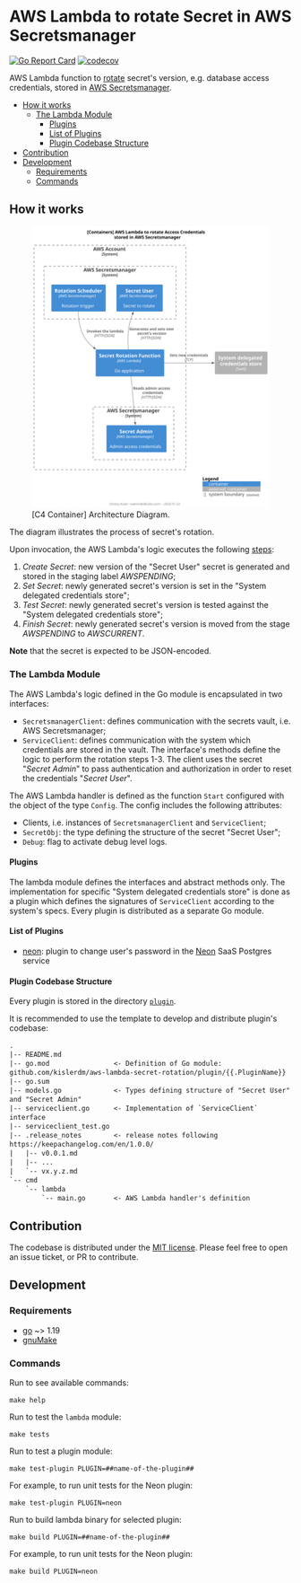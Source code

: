 # AWS Lambda to rotate Secret in AWS Secretsmanager

[![Go Report Card](https://goreportcard.com/badge/github.com/kislerdm/aws-lambda-secret-rotation)](https://goreportcard.com/report/github.com/kislerdm/aws-lambda-secret-rotation)
[![codecov](https://codecov.io/github/kislerdm/aws-lambda-secret-rotation/branch/master/graph/badge.svg?token=LABNHF9G1V)](https://codecov.io/github/kislerdm/aws-lambda-secret-rotation)

AWS Lambda function
to [rotate](https://docs.aws.amazon.com/secretsmanager/latest/userguide/rotating-secrets.html) secret's version, e.g.
database access credentials, stored in [AWS Secretsmanager](https://aws.amazon.com/secrets-manager/).

* [How it works](#how-it-works)
  + [The Lambda Module](#the-lambda-module)
    - [Plugins](#plugins)
    - [List of Plugins](#list-of-plugins)
    - [Plugin Codebase Structure](#plugin-codebase-structure)
* [Contribution](#contribution)
* [Development](#development)
  + [Requirements](#requirements)
  + [Commands](#commands)

## How it works

<figure style="alignment: center;">
<img style="alignment: center;" src="architecture.svg" alt="architecture-c4-containers">
<figcaption style="alignment: center;">[C4 Container] Architecture Diagram.</figcaption>
</figure>

The diagram illustrates the process of secret's rotation.

Upon invocation, the AWS Lambda's logic executes the
following [steps](https://docs.aws.amazon.com/secretsmanager/latest/userguide/rotate-secrets_turn-on-for-other.html#rotate-secrets_turn-on-for-other_step5):

1. _Create Secret_: new version of the "Secret User" secret is generated and stored in the staging label _AWSPENDING_;
2. _Set Secret_: newly generated secret's version is set in the "System delegated credentials store";
3. _Test Secret_: newly generated secret's version is tested against the "System delegated credentials store";
4. _Finish Secret_: newly generated secret's version is moved from the stage _AWSPENDING_ to _AWSCURRENT_.

**Note** that the secret is expected to be JSON-encoded.

### The Lambda Module

The AWS Lambda's logic defined in the Go module is encapsulated in two interfaces:

- `SecretsmanagerClient`: defines communication with the secrets vault, i.e. AWS Secretsmanager;
- `ServiceClient`: defines communication with the system which credentials are stored in the vault. The interface's
  methods define the logic to perform the rotation steps 1-3. The client uses the secret "_Secret Admin_" to pass
  authentication and authorization in order to reset the credentials "_Secret User_".

The AWS Lambda handler is defined as the function `Start` configured with the object of the type `Config`. The config
includes the following attributes:

- Clients, i.e. instances of `SecretsmanagerClient` and `ServiceClient`;
- `SecretObj`: the type defining the structure of the secret "Secret User";
- `Debug`: flag to activate debug level logs.

#### Plugins

The lambda module defines the interfaces and abstract methods only. The implementation for specific "System delegated
credentials store" is done as a plugin which defines the signatures of `ServiceClient` according to the system's specs.
Every plugin is distributed as a separate Go module.

#### List of Plugins

- [neon](plugin/neon): plugin to change user's password in the [Neon](https://neon.tech/) SaaS Postgres service

#### Plugin Codebase Structure

Every plugin is stored in the directory [`plugin`](plugin).

It is recommended to use the template to develop and distribute plugin's codebase:

```commandline
.
|-- README.md
|-- go.mod                <- Definition of Go module: github.com/kislerdm/aws-lambda-secret-rotation/plugin/{{.PluginName}}
|-- go.sum
|-- models.go             <- Types defining structure of "Secret User" and "Secret Admin"         
|-- serviceclient.go      <- Implementation of `ServiceClient` interface
|-- serviceclient_test.go
|-- .release_notes        <- release notes following https://keepachangelog.com/en/1.0.0/
|   |-- v0.0.1.md
|   |-- ...   
|   `-- vx.y.z.md
`-- cmd
    `-- lambda
        `-- main.go       <- AWS Lambda handler's definition
```

## Contribution

The codebase is distributed under the [MIT license](LICENSE). Please feel free to open an issue ticket, or PR to
contribute.

## Development

### Requirements

- [go](https://go.dev) ~> 1.19
- [gnuMake](https://www.gnu.org/software/make/)

### Commands

Run to see available commands:

```commandline
make help
```

Run to test the `lambda` module:

```commandline
make tests
```

Run to test a plugin module:

```commandline
make test-plugin PLUGIN=##name-of-the-plugin##
```

For example, to run unit tests for the Neon plugin:

```commandline
make test-plugin PLUGIN=neon
```

Run to build lambda binary for selected plugin:

```commandline
make build PLUGIN=##name-of-the-plugin##
```

For example, to run unit tests for the Neon plugin:

```commandline
make build PLUGIN=neon
```
